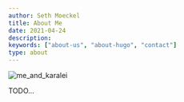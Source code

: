 ```yaml
---
author: Seth Moeckel
title: About Me
date: 2021-04-24
description:
keywords: ["about-us", "about-hugo", "contact"]
type: about
---
```


![me_and_karalei](/about_me_pic.png)

TODO...